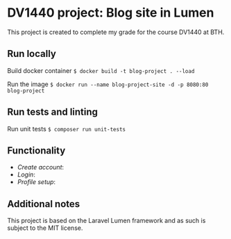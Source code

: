 # DV1440 project: Blog site in Lumen

This project is created to complete my grade for the course DV1440 at BTH.

## Run locally
Build docker container `$ docker build -t blog-project . --load`

Run the image `$ docker run --name blog-project-site -d -p 8080:80 blog-project`

## Run tests and linting
Run unit tests `$ composer run unit-tests`

## Functionality
* *Create account*:
* *Login*:
* *Profile setup*:

## Additional notes
This project is based on the Laravel Lumen framework and as such is subject to the MIT license.
